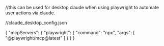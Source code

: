 //this can be used for desktop claude when using playwright to automate user actions via claude.

//claude_desktop_config.json

{
  "mcpServers": {
    "playwright": {
      "command": "npx",
      "args": [
        "@playwright/mcp@latest"
      ]
        }
    }
}